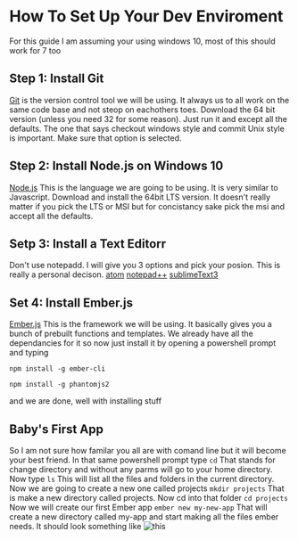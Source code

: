 # How To Set Up Your Dev Enviroment
For this guide I am assuming your using windows 10, most of this should work for 7 too
## Step 1: Install Git
[Git](https://git-scm.com/download/win) is the version control tool we will be using. It always us to all work on the same code base and not steop on eachothers toes. Download the 64 bit version (unless you need 32 for some reason). Just run it and except all the defaults. The one that says checkout windows style and commit Unix style is important. Make sure that option is selected.

## Step 2: Install Node.js on Windows 10
[Node.js](https://nodejs.org/en/download/) This is the language we are going to be using. It is very similar to Javascript. Download and install the 64bit LTS version. It doesn't really matter if you pick the LTS or MSI but for concistancy sake pick the msi and accept all the defaults. 

## Setp 3: Install a Text Editorr
Don't use notepadd. I will give you 3 options and pick your posion. This is really a personal decison.
[atom](https://atom.io/)
[notepad++](https://notepad-plus-plus.org/)
[sublimeText3](https://www.sublimetext.com/3)

##  Set 4: Install Ember.js
[Ember.js](https://guides.emberjs.com/v2.0.0/getting-started/) This is the framework we will be using. It basically gives you a bunch of prebuilt functions and templates. We already have all the dependancies for it so now just install it by opening a powershell prompt and typing

```npm install -g ember-cli```

```npm install -g phantomjs2```

and we are done, well with installing stuff

## Baby's First App
So I am not sure how familar you all are with comand line but it will become your best friend. In that same powershell prompt type
```cd```
That stands for change directory and without any parms will go to your home directory. Now type 
```ls```
This will list all the files and folders in the current directory. Now we are going to create a new one called projects
```mkdir projects```
That is make a new directory called projects. Now cd into that folder
```cd projects```
Now we will create our first Ember app
```ember new my-new-app```
That will create a new directory called my-app and start making all the files ember needs. It should look something like ![this](https://www.dropbox.com/s/s1azvi2wkqimqc1/Screenshot%202017-01-23%2021.10.10.png?dl=0)

